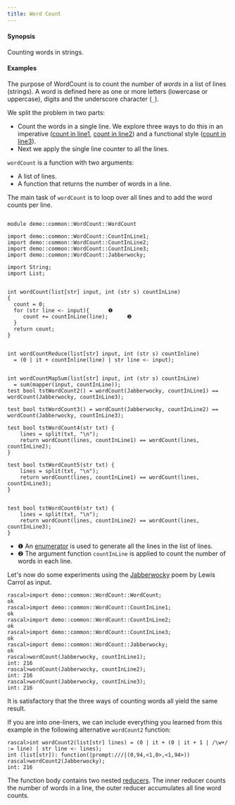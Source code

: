 ```yaml
---
title: Word Count
---
```


#### Synopsis

Counting words in strings.

#### Examples

The purpose of WordCount is to count the number of _words_ in a list of lines (strings).
A word is defined here as one or more letters (lowercase or uppercase), digits and the underscore character (`_`).

We split the problem in two parts:

*  Count the words in a single line. We explore three ways to do this in an imperative ([count in line1](../../../Recipes/Common/WordCount/CountInLine1/index.md), [count in line2](../../../Recipes/Common/WordCount/CountInLine2/index.md))
  and a functional style ([count in line3](../../../Recipes/Common/WordCount/CountInLine3/index.md)).
*  Next we apply the single line counter to all the lines.


`wordCount` is a function with two arguments:
*  A list of lines.
*  A function that returns the number of words in a line.


The main task of `wordCount` is to loop over all lines and to add the word counts per line.



```rascal 

module demo::common::WordCount::WordCount

import demo::common::WordCount::CountInLine1;
import demo::common::WordCount::CountInLine2;
import demo::common::WordCount::CountInLine3;
import demo::common::WordCount::Jabberwocky;

import String;
import List;


int wordCount(list[str] input, int (str s) countInLine)
{
  count = 0;
  for (str line <- input){      ❶  
     count += countInLine(line);      ❷  
  }
  return count;
}


int wordCountReduce(list[str] input, int (str s) countInline)
  = (0 | it + countInline(line) | str line <- input);


int wordCountMapSum(list[str] input, int (str s) countInLine)
  = sum(mapper(input, countInLine));
test bool tstWordCount2() = wordCount(Jabberwocky, countInLine1) == wordCount(Jabberwocky, countInLine3);

test bool tstWordCount3() = wordCount(Jabberwocky, countInLine2) == wordCount(Jabberwocky, countInLine3);

test bool tstWordCount4(str txt) {
    lines = split(txt, "\n");
    return wordCount(lines, countInLine1) == wordCount(lines, countInLine2);
}    
    
test bool tstWordCount5(str txt) {
    lines = split(txt, "\n"); 
    return wordCount(lines, countInLine1) == wordCount(lines, countInLine3); 
}

    
test bool tstWordCount6(str txt) {
    lines = split(txt, "\n");  
    return wordCount(lines, countInLine2) == wordCount(lines, countInLine3);
}

```

                
* ❶  An [enumerator](../../../Rascal/Expressions/Values/Boolean/Enumerator/index.md) is used to generate all the lines in the list of lines.
* ❷  The argument function `countInLine` is applied to count the number of words in each line.

Let's now do some experiments using the [Jabberwocky](../../../Recipes/Common/WordCount/Jabberwocky/index.md) poem by Lewis Carrol as input.


```rascal-shell 
rascal>import demo::common::WordCount::WordCount;
ok
rascal>import demo::common::WordCount::CountInLine1;
ok
rascal>import demo::common::WordCount::CountInLine2;
ok
rascal>import demo::common::WordCount::CountInLine3;
ok
rascal>import demo::common::WordCount::Jabberwocky;
ok
rascal>wordCount(Jabberwocky, countInLine1);
int: 216
rascal>wordCount(Jabberwocky, countInLine2);
int: 216
rascal>wordCount(Jabberwocky, countInLine3);
int: 216
```
It is satisfactory that the three ways of counting words all yield the same result.

If you are into one-liners, we can include everything you learned from this example
in the following alternative `wordCount2` function:

```rascal-shell ,continue
rascal>int wordCount2(list[str] lines) = (0 | it + (0 | it + 1 | /\w+/ := line) | str line <- lines);
int (list[str]): function(|prompt:///|(0,94,<1,0>,<1,94>))
rascal>wordCount2(Jabberwocky);
int: 216
```
The function body contains two nested [reducers](../../../Rascal/Expressions/Reducer/index.md).
The inner reducer counts the number of words in a line, the outer reducer accumulates all line word counts.


```rascal-shell ,continue
```



